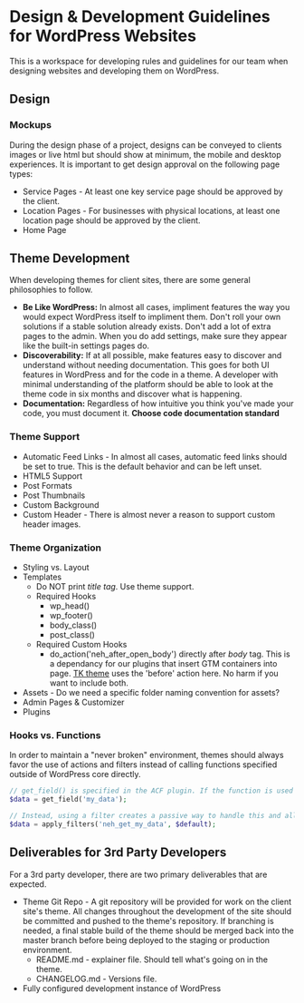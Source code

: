 # Design & Development Guidelines for WordPress Websites

This is a workspace for developing rules and guidelines for our team when designing websites and developing them on WordPress.

## Design
### Mockups
During the design phase of a project, designs can be conveyed to clients images or live html but should show at minimum, the mobile and desktop experiences. It is important to get design approval on the following page types:
- Service Pages - At least one key service page should be approved by the client.
- Location Pages - For businesses with physical locations, at least one location page should be approved by the client.
- Home Page

## Theme Development
When developing themes for client sites, there are some general philosophies to follow.
- **Be Like WordPress:** In almost all cases, impliment features the way you would expect WordPress itself to impliment them. Don't roll your own solutions if a stable solution already exists. Don't add a lot of extra pages to the admin. When you do add settings, make sure they appear like the built-in settings pages do.
- **Discoverability:** If at all possible, make features easy to discover and understand without needing documentation. This goes for both UI features in WordPress and for the code in a theme. A developer with minimal understanding of the platform should be able to look at the theme code in six months and discover what is happening.
- **Documentation:** Regardless of how intuitive you think you've made your code, you must document it. **Choose code documentation standard**

### Theme Support
- Automatic Feed Links - In almost all cases, automatic feed links should be set to true. This is the default behavior and can be left unset.
- HTML5 Support
- Post Formats
- Post Thumbnails
- Custom Background
- Custom Header - There is almost never a reason to support custom header images.


### Theme Organization
- Styling vs. Layout
- Templates
    - Do NOT print *title tag*. Use theme support.
    - Required Hooks
        - wp_head()
        - wp_footer()
        - body_class()
        - post_class()
    - Required Custom Hooks
        - do_action('neh_after_open_body') directly after *body* tag. This is a dependancy for our plugins that insert GTM containers into page. [TK theme](https://github.com/Themekraft/_tk) uses the 'before' action here. No harm if you want to include both.
- Assets - Do we need a specific folder naming convention for assets?
- Admin Pages & Customizer
- Plugins

### Hooks vs. Functions
In order to maintain a "never broken" environment, themes should always favor the use of actions and filters instead of calling functions specified outside of WordPress core directly.
```php
// get_field() is specified in the ACF plugin. If the function is used without the plugin being active, this will trigger a PHP error.
$data = get_field('my_data');

// Instead, using a filter creates a passive way to handle this and allows for default values. If no theme or plugin registers a filter to this hook, the $default variable will simply pass through unaltered.
$data = apply_filters('neh_get_my_data', $default);
```

## Deliverables for 3rd Party Developers
For a 3rd party developer, there are two primary deliverables that are expected.

- Theme Git Repo - A git repository will be provided for work on the client site's theme. All changes throughout the development of the site should be committed and pushed to the theme's repository. If branching is needed, a final stable build of the theme should be merged back into the master branch before being deployed to the staging or production environment.
    - README.md - explainer file. Should tell what's going on in the theme.
    - CHANGELOG.md - Versions file.
- Fully configured development instance of WordPress
